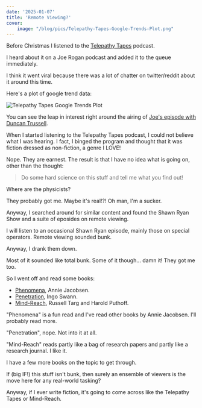 ```yaml
---
date: '2025-01-07'
title: 'Remote Viewing?'
cover:
    image: "/blog/pics/Telepathy-Tapes-Google-Trends-Plot.png"
---
```


Before Christmas I listened to the [Telepathy Tapes](https://thetelepathytapes.com/) podcast.

I heard about it on a Joe Rogan podcast and added it to the queue immediately.

I think it went viral because there was a lot of chatter on twitter/reddit about it around this time.

Here's a plot of google trend data:

![Telepathy Tapes Google Trends Plot](/blog/pics/Telepathy-Tapes-Google-Trends-Plot.png)

You can see the leap in interest right around the airing of [Joe's episode with Duncan Trussell](https://www.youtube.com/watch?v=ONV76ZfcPao).

When I started listening to the Telepathy Tapes podcast, I could not believe what I was hearing. I fact, I binged the program and thought that it was fiction dressed as non-fiction, a genre I LOVE!

Nope. They are earnest. The result is that I have no idea what is going on, other than the thought:

> Do some hard science on this stuff and tell me what you find out!

Where are the physicists?

They probably got me. Maybe it's real!?! Oh man, I'm a sucker.

Anyway, I searched around for similar content and found the Shawn Ryan Show and a suite of eposides on remote viewing.

I will listen to an occasional Shawn Ryan episode, mainly those on special operators. Remote viewing sounded bunk.

Anyway, I drank them down.

Most of it sounded like total bunk. Some of it though... damn it! They got me too.

So I went off and read some books:

* [Phenomena](https://www.goodreads.com/book/show/30841980-phenomena), Annie Jacobsen.
* [Penetration](https://www.goodreads.com/book/show/691686.Penetration), Ingo Swann.
* [Mind-Reach](https://www.goodreads.com/book/show/182428.Mind_Reach), Russell Targ and Harold Puthoff.

"Phenomena" is a fun read and I've read other books by Annie Jacobsen. I'll probably read more.

"Penetration", nope. Not into it at all.

"Mind-Reach" reads partly like a bag of research papers and partly like a research journal. I like it.

I have a few more books on the topic to get through.

If (big IF!) this stuff isn't bunk, then surely an ensemble of viewers is the move here for any real-world tasking?

Anyway, if I ever write fiction, it's going to come across like the Telepathy Tapes or Mind-Reach.
